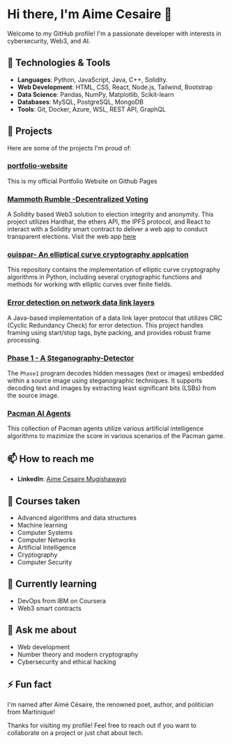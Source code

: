 # Hi there, I'm Aime Cesaire 👋

Welcome to my GitHub profile! I'm a passionate developer with interests in cybersecurity, Web3, and AI.

## 🔧 Technologies & Tools
- **Languages**: Python, JavaScript, Java, C++, Solidity.
- **Web Development**: HTML, CSS, React, Node.js, Tailwind, Bootstrap
- **Data Science**: Pandas, NumPy, Matplotlib, Scikit-learn
- **Databases**: MySQL, PostgreSQL, MongoDB
- **Tools**: Git, Docker, Azure, WSL, REST API, GraphQL

## 🚀 Projects
Here are some of the projects I'm proud of:

### [portfolio-website](https://aimecesairem.github.io/portfolio-website/)
This is my official Portfolio Website on Github Pages

### [Mammoth Rumble -Decentralized Voting](https://github.com/AimeCesaireM/Decentralized-Voting)
A Solidity based Web3 solution to election integrity and anonymity. This project utilizes Hardhat, the ethers API, the IPFS protocol, and React to interact with a Solidity smart contract to deliver a web app to conduct transparent elections. Visit the web app [here](http://34.44.182.12/)

### [ouispar- An elliptical curve cryptography applcation](https://github.com/AimeCesaireM/ecc-cryptography)
This repository contains the implementation of elliptic curve cryptography algorithms in Python, including several cryptographic functions and methods for working with elliptic curves over finite fields.

### [Error detection on network data link layers](https://github.com/AimeCesaireM/CRC)
A Java-based implementation of a data link layer protocol that utilizes CRC (Cyclic Redundancy Check) for error detection. This project handles framing using start/stop tags, byte packing, and provides robust frame processing.

### [Phase 1 - A Steganography-Detector](https://github.com/AimeCesaireM/Steganography-Detector)
The `Phase1` program decodes hidden messages (text or images) embedded within a source image using steganographic techniques. It supports decoding text and images by extracting least significant bits (LSBs) from the source image.

### [Pacman AI Agents](https://github.com/AimeCesaireM/AI-Projects)
This collection of Pacman agents utilize various artificial intelligence algorithms to mazimize the score in various scenarios of the Pacman game.


## 📫 How to reach me
- **LinkedIn**: [Aime Cesaire Mugishawayo](https://www.linkedin.com/in/aime-cesaire-mugishawayo/)

## 🌱 Courses taken
- Advanced algorithms and data structures
- Machine learning
- Computer Systems
- Computer Networks
- Artificial Intelligence
- Cryptography
- Computer Security

## :school_satchel: Currently learning
- DevOps from IBM on Coursera
- Web3 smart contracts

## 💬 Ask me about
- Web development
- Number theory and modern cryptography
- Cybersecurity and ethical hacking

## ⚡ Fun fact
I'm named after Aimé Césaire, the renowned poet, author, and politician from Martinique!

Thanks for visiting my profile! Feel free to reach out if you want to collaborate on a project or just chat about tech.
